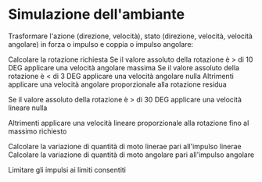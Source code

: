 # Simulazione dell'ambiante

Trasformare l'azione (direzione, velocità), stato (direzione, velocità, velocità angolare)
in forza o impulso e coppia o impulso angolare:

Calcolare la rotazione richiesta
Se il valore assoluto della rotazione è > di 10 DEG
applicare una velocità angolare massima
Se il valore assoluto della rotazione è < di 3 DEG
applicare una velocità angolare nulla
Altrimenti
applicare una velocità angolare proporzionale alla rotazione residua

Se il valore assoluto della rotazione è > di 30 DEG
applicare una velocità lineare nulla

Altrimenti applicare una velocità lineare proporzionale alla rotazione fino al massimo richiesto

Calcolare la variazione di quantità di moto linerae pari all'impulso linerae
Calcolare la variazione di quantità di moto angolare pari all'impulso angolare

Limitare gli impulsi ai limiti consentiti
